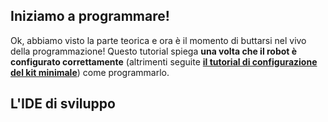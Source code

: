 ## Iniziamo a programmare! ##
Ok, abbiamo visto la parte teorica e ora è il momento di buttarsi nel vivo della programmazione! Questo tutorial spiega **una volta che il robot è configurato correttamente** (altrimenti seguite [**il tutorial di configurazione del kit minimale**]())  come programmarlo.

##  L'IDE di sviluppo
